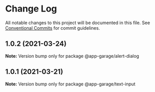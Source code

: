 # Change Log

All notable changes to this project will be documented in this file.
See [Conventional Commits](https://conventionalcommits.org) for commit guidelines.

## 1.0.2 (2021-03-24)

**Note:** Version bump only for package @app-garage/alert-dialog

## 1.0.1 (2021-03-21)

**Note:** Version bump only for package @app-garage/text-input
